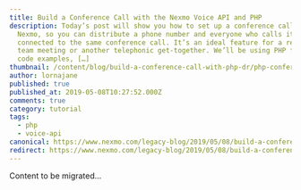 ```yaml
---
title: Build a Conference Call with the Nexmo Voice API and PHP
description: Today’s post will show you how to set up a conference call using
  Nexmo, so you can distribute a phone number and everyone who calls it will be
  connected to the same conference call. It’s an ideal feature for a regular
  team meeting or another telephonic get-together. We’ll be using PHP for the
  code examples, […]
thumbnail: /content/blog/build-a-conference-call-with-php-dr/php-conference-call-1.png
author: lornajane
published: true
published_at: 2019-05-08T10:27:52.000Z
comments: true
category: tutorial
tags:
  - php
  - voice-api
canonical: https://www.nexmo.com/legacy-blog/2019/05/08/build-a-conference-call-with-php-dr
redirect: https://www.nexmo.com/legacy-blog/2019/05/08/build-a-conference-call-with-php-dr
---
```


Content to be migrated...
